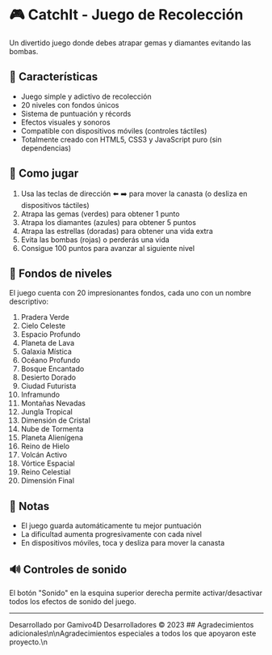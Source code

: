 # 🎮 CatchIt - Juego de Recolección

Un divertido juego donde debes atrapar gemas y diamantes evitando las bombas. 

## 🌟 Características

- Juego simple y adictivo de recolección
- 20 niveles con fondos únicos
- Sistema de puntuación y récords
- Efectos visuales y sonoros
- Compatible con dispositivos móviles (controles táctiles)
- Totalmente creado con HTML5, CSS3 y JavaScript puro (sin dependencias)

## 🔧 Como jugar

1. Usa las teclas de dirección ⬅️ ➡️ para mover la canasta (o desliza en dispositivos táctiles)
2. Atrapa las gemas (verdes) para obtener 1 punto
3. Atrapa los diamantes (azules) para obtener 5 puntos
4. Atrapa las estrellas (doradas) para obtener una vida extra
5. Evita las bombas (rojas) o perderás una vida
6. Consigue 100 puntos para avanzar al siguiente nivel

## 🎨 Fondos de niveles

El juego cuenta con 20 impresionantes fondos, cada uno con un nombre descriptivo:

1. Pradera Verde
2. Cielo Celeste
3. Espacio Profundo
4. Planeta de Lava
5. Galaxia Mística
6. Océano Profundo
7. Bosque Encantado
8. Desierto Dorado
9. Ciudad Futurista
10. Inframundo
11. Montañas Nevadas
12. Jungla Tropical
13. Dimensión de Cristal
14. Nube de Tormenta
15. Planeta Alienígena
16. Reino de Hielo
17. Volcán Activo
18. Vórtice Espacial
19. Reino Celestial
20. Dimensión Final

## 📝 Notas

- El juego guarda automáticamente tu mejor puntuación
- La dificultad aumenta progresivamente con cada nivel
- En dispositivos móviles, toca y desliza para mover la canasta

## 🔊 Controles de sonido

El botón "Sonido" en la esquina superior derecha permite activar/desactivar todos los efectos de sonido del juego.

---

Desarrollado por Gamivo4D Desarrolladores © 2023 ## Agradecimientos adicionales\n\nAgradecimientos especiales a todos los que apoyaron este proyecto.\n
